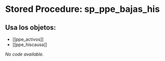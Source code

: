 # Stored Procedure: sp_ppe_bajas_his

## Usa los objetos:
- [[ppe_activos]]
- [[ppe_hiscausa]]

*No code available.*
